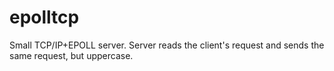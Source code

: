 # epolltcp
Small TCP/IP+EPOLL server. Server reads the client's request and sends the same request, but uppercase.
